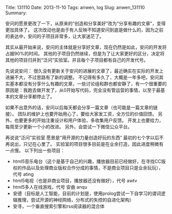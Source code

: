 Title: 131110
Date: 2013-11-10
Tags: anwen, log
Slug: anwen_131110
Summary:

安问的愿景更改了一下，从原来的“创造和分享美好”改为“分享有趣的文章”，变得更加具体了。
这次改动也是由于有人反映不知道安问到底是做什么的，因为之前的表达中，安问的子项目非常多，让大家迷茫了。

其实从最开始来说，安问的主体就是分享好文章，现在仍然是如此，安问的开发将占据90%的时间。
其他的子项目仍然继续，但是为了让大家更好的区分，决定将其他的项目归并到“泛问”实验室。并且每个子项目都有自己的开发代号。

先说说安问：
很久没有更新关于安问的进展的文章了，最近确实在实际的开发上进展不大，不过思路有了新的调整。
不记得有多久了，大概是一年多吧，安问其实基本都没有分享什么有趣的文章，一些讨论组和群也都安静了，有一个很重要的原因是：我跑去做开发了，从0开始写代码，完全没有管运营的事情，以至于最基本的文章分享都停止了。

如果不出意外的话，安问以后每天都会分享一篇文章（也可能是一篇文章的链接）。
团队的维护上也要开始用心了，要给大家发工资，全方位的价值回馈。
另外，也要更多的开始注重设计和用户体验，多收集用户反馈。
开发上也要给力，每周至少更新一个小的改进。
另外，会尝试一下微信公众平台。

再说说“泛问”实验室
愿景是“用开源的力量创造好玩的东西”
最初的七个字以后不再说出，只记在心里了。
实验室的项目很多目前是在业余打造，因此进度稍微有一点慢。
以下列出一些项目：
- html5音乐电台（这个是基于自己的兴趣，播放器目前已经做好，在寻找CC版权的作品以及处理商业版权合作分成的事情，不是商业项目只是业余玩玩），代号 ating
- html5电视（也是非商业项目，播放器还没有做好），代号 awtv
- html5多人在线游戏，代号 安曲 anqu
- 安德（目标是人工智能，目前的计划是，使用prolog尝试一下自学习的谓词逻辑推理，尝试开源的神经网络，分布式的失控的自进化架构）
- 安寻，一个垂直搜索引擎和rss阅读器的混合体
